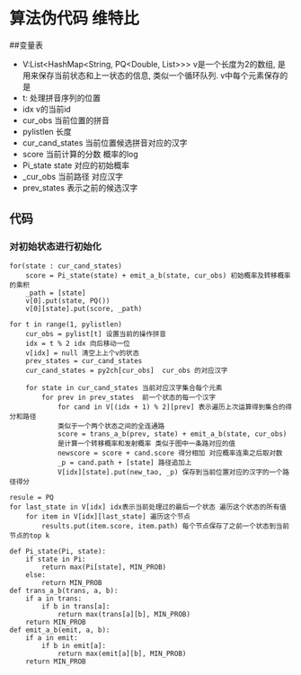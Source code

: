 # 算法伪代码 维特比

##变量表
- V:List<HashMap<String, PQ<Double, List<String>>>> 
v是一个长度为2的数组, 是用来保存当前状态和上一状态的信息, 类似一个循环队列.
v中每个元素保存的是
- t: 处理拼音序列的位置
- idx v的当前id
- cur_obs 当前位置的拼音
- pylistlen 长度
- cur_cand_states 当前位置候选拼音对应的汉字
- score 当前计算的分数 概率的log
- Pi_state state 对应的初始概率
- _cur_obs 当前路径 对应汉字
- prev_states 表示之前的候选汉字
## 代码

### 对初始状态进行初始化
```
for(state : cur_cand_states)
    score = Pi_state(state) + emit_a_b(state, cur_obs) 初始概率及转移概率的乘积
    _path = [state]
    v[0].put(state, PQ())
    v[0][state].put(score, _path)
    
for t in range(1, pylistlen)
    cur_obs = pylist[t] 设置当前的操作拼音
    idx = t % 2 idx 向后移动一位
    v[idx] = null 清空上上个v的状态
    prev_states = cur_cand_states
    cur_cand_states = py2ch[cur_obs]  cur_obs 的对应汉字
    
    for state in cur_cand_states 当前对应汉字集合每个元素
        for prev in prev_states  前一个状态的每一个汉字
            for cand in V[(idx + 1) % 2][prev] 表示遍历上次运算得到集合的得分和路径
            类似于一个两个状态之间的全连通路
            score = trans_a_b(prev, state) + emit_a_b(state, cur_obs)
            是计算一个转移概率和发射概率 类似于图中一条路对应的值
            newscore = score + cand.score 得分相加 对应概率连乘之后取对数
            _p = cand.path + [state] 路径追加上
            V[idx][state].put(new_tao, _p) 保存到当前位置对应的汉字的一个路径得分

resule = PQ
for last_state in V[idx] idx表示当前处理过的最后一个状态 遍历这个状态的所有值
    for item in V[idx][last_state] 遍历这个节点
        results.put(item.score, item.path) 每个节点保存了之前一个状态到当前节点的top k
        
def Pi_state(Pi, state):
    if state in Pi:
        return max(Pi[state], MIN_PROB)
    else:
        return MIN_PROB
def trans_a_b(trans, a, b):
    if a in trans:
        if b in trans[a]:
            return max(trans[a][b], MIN_PROB)
    return MIN_PROB
def emit_a_b(emit, a, b):
    if a in emit:
        if b in emit[a]:
            return max(emit[a][b], MIN_PROB)
    return MIN_PROB
```
    
